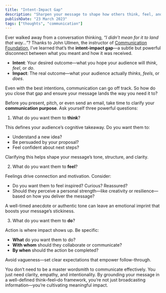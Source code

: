 ```yaml
---
title: "Intent-Impact Gap"
description: "Sharpen your message to shape how others think, feel, and act—and ensure your communication lands with clarity and purpose."
publishDate: "23 March 2023"
tags: ["thoughts", "communication"]
---
```


Ever walked away from a conversation thinking, _“I didn’t mean for it to land that way…”_? Thanks to John Ullmen, the instructor of [Communication Foundation](https://www.linkedin.com/learning/communication-foundations-2013/welcome), I've learned that’s the **intent-impact gap**—a subtle but powerful disconnect between what you meant and how it was received.

- **Intent**: Your desired outcome—what you hope your audience will _think_, _feel_, or _do_.
- **Impact**: The real outcome—what your audience actually _thinks_, _feels_, or _does_.

Even with the best intentions, communication can go off track. So how do you close that gap and ensure your message lands the way you need it to?

Before you present, pitch, or even send an email, take time to clarify your **communication purpose**. Ask yourself three powerful questions:

1. What do you want them to **think**?

This defines your audience’s cognitive takeaway. Do you want them to:

- Understand a new idea?
- Be persuaded by your proposal?
- Feel confident about next steps?

Clarifying this helps shape your message’s tone, structure, and clarity.

2. What do you want them to **feel**?

Feelings drive connection and motivation. Consider:

- Do you want them to feel inspired? Curious? Reassured?
- Should they perceive a personal strength—like creativity or resilience—based on how you deliver the message?

A well-timed anecdote or authentic tone can leave an emotional imprint that boosts your message’s stickiness.

3. What do you want them to **do**?

Action is where impact shows up. Be specific:

- **What** do you want them to do?
- **With whom** should they collaborate or communicate?
- **By when** should the action be completed?

Avoid vagueness—set clear expectations that empower follow-through.

You don’t need to be a master wordsmith to communicate effectively. You just need clarity, empathy, and intentionality. By grounding your message in a well-defined think–feel–do framework, you’re not just broadcasting information—you’re cultivating meaningful impact.
